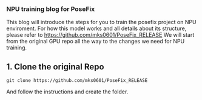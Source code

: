 ### NPU training blog for PoseFix
This blog will introduce the steps for you to train the posefix project on NPU enviroment. For how this model works and all details about its structure, please refer to https://github.com/mks0601/PoseFix_RELEASE
We will start from the original GPU repo all the way to the changes we need for NPU training.

## 1. Clone the original Repo
```
git clone https://github.com/mks0601/PoseFix_RELEASE
```
And follow the instructions and create the folder.
